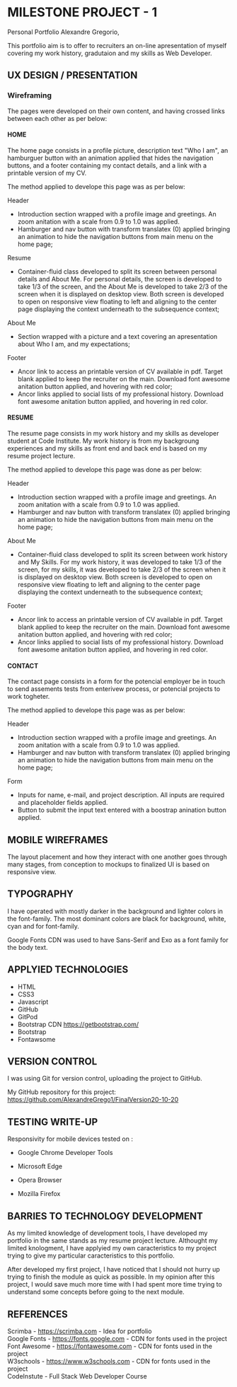 # MILESTONE PROJECT - 1 
  
Personal Portfolio Alexandre Gregorio,

This portfolio aim is to offer to recruiters an on-line apresentation of myself covering my work history, gradutaion and my skills as Web Developer.

## UX DESIGN / PRESENTATION

### Wireframing

The pages were developed on their own content, and having crossed links between each other as per below:

#### HOME 

The home page consists in a profile picture, description text "Who I am", an hamburguer button with an animation applied that hides the navigation buttons, and a footer containing my contact details, and a link with a printable version of my CV.

The method applied to develope this page was as per below: <br>

Header
- Introduction section wrapped with a profile image and greetings. An zoom anitation with a scale from 0.9 to 1.0 was applied.
- Hamburger and nav button with transform translatex (0) applied bringing an animation to hide the navigation buttons from main menu on the home page;<br>

Resume 
- Container-fluid class developed to split its screen between personal details and About Me. For personal details, the screen is developed to take 1/3 of the screen, and the About Me is developed to take 2/3 of the screen when it is displayed on desktop view. Both screen is developed to open on responsive view floating to left and aligning to the center page displaying the context underneath to the subsequence context;<br>

About Me
- Section wrapped with a picture and a text covering an apresentation about Who I am, and my expectations;<br>

Footer 
- Ancor link to access an printable version of CV available in pdf. Target blank applied to keep the recruiter on the main. Download font awesome anitation button applied, and  hovering with red color;
- Ancor links applied to social lists of my professional history. Download font awesome anitation button applied, and  hovering in red color.

#### RESUME

The resume page consists in my work history and my skills as developer student at Code Institute. My work history is from my backgroung experiences and my skills as front end and back end is based on my resume project lecture. 

The method applied to develope this page was done as per below: <br>

Header
- Introduction section wrapped with a profile image and greetings. An zoom anitation with a scale from 0.9 to 1.0 was applied.
- Hamburger and nav button with transform translatex (0) applied bringing an animation to hide the navigation buttons from main menu on the home page;<br>

About Me
- Container-fluid class developed to split its screen between work history and My Skills. For my work history, it was developed to take 1/3 of the screen, for my skills, it was developed to take 2/3 of the screen when it is displayed on desktop view. Both screen is developed to open on responsive view floating to left and aligning to the center page displaying the context underneath to the subsequence context;<br>

Footer 
- Ancor link to access an printable version of CV available in pdf. Target blank applied to keep the recruiter on the main. Download font awesome anitation button applied, and  hovering with red color;
- Ancor links applied to social lists of my professional history. Download font awesome anitation button applied, and  hovering in red color.

 #### CONTACT

The contact page consists in a form for the potencial employer be in touch to send assements tests from enterivew process, or potencial projects to work togheter.

The method applied to develope this page was as per below:

Header
- Introduction section wrapped with a profile image and greetings. An zoom anitation with a scale from 0.9 to 1.0 was applied.
- Hamburger and nav button with transform translatex (0) applied bringing an animation to hide the navigation buttons from main menu on the home page;<br>

Form
- Inputs for name, e-mail, and project description. All inputs are required and placeholder fields applied. 
- Button to submit the input text entered with a boostrap anination button applied.

## MOBILE WIREFRAMES

The layout placement and how they interact with one another goes through many stages, from conception to mockups to finalized UI is based on responsive view.

## TYPOGRAPHY

I have operated with mostly darker in the background and lighter colors in the font-family. The most dominant colors are black for background, white, cyan and for font-family.

Google Fonts CDN was used to have Sans-Serif and Exo as a font family for the body text.

## APPLYIED TECHNOLOGIES

* HTML
* CSS3
* Javascript
* GitHub
* GitPod
* Bootstrap CDN https://getbootstrap.com/
* Bootstrap
* Fontawsome 


## VERSION CONTROL

I was using Git for version control, uploading the project to GitHub.

My GitHub repository for this project:
https://github.com/AlexandreGrego1/FinalVersion20-10-20

## TESTING WRITE-UP

Responsivity for mobile devices tested on :

* Google Chrome Developer Tools

* Microsoft Edge

* Opera Browser

* Mozilla Firefox

## BARRIES TO TECHNOLOGY DEVELOPMENT

As my limited knowledge of development tools, I have developed my portfolio in the same stands as my resume project lecture. Althought my limited knologment, I have applyied my own caracteristics to my project trying to give my particular caracteristics to this portfolio. 

After developed my first project, I have noticed that I should not hurry up trying to finish the module as quick as possible. In my opinion after this project, I would save much more time with I had spent more time trying to understand some concepts before going to the next module. 

## REFERENCES

Scrimba - https://scrimba.com - Idea for portfolio <br>
Google Fonts - https://fonts.google.com - CDN for fonts used in the project <br>
Font Awesome - https://fontawesome.com - CDN for fonts used in the project <br>
W3schools - https://www.w3schools.com - CDN for fonts used in the project <br>
CodeInstute - Full Stack Web Developer Course
